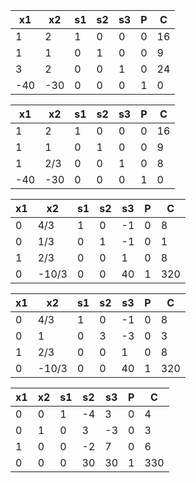 | x1 | x2 | s1 | s2 | s3 | P | C |
| -- | -- | -- | -- | -- | -- | -- |
| 1 | 2 | 1 | 0 | 0 | 0 | 16 |
| 1 | 1 | 0 | 1 | 0 | 0 | 9 |
| 3 | 2 | 0 | 0 | 1 | 0 | 24 |
| -40 | -30 | 0 | 0 | 0 | 1 | 0 |

| x1 | x2 | s1 | s2 | s3 | P | C |
| -- | -- | -- | -- | -- | -- | -- |
| 1 | 2 | 1 | 0 | 0 | 0 | 16 |
| 1 | 1 | 0 | 1 | 0 | 0 | 9 |
| 1 | 2/3 | 0 | 0 | 1 | 0 | 8 |
| -40 | -30 | 0 | 0 | 0 | 1 | 0 |

| x1 | x2 | s1 | s2 | s3 | P | C |
| -- | -- | -- | -- | -- | -- | -- |
| 0 | 4/3 | 1 | 0 | -1 | 0 | 8 |
| 0 | 1/3 | 0 | 1 | -1 | 0 | 1 |
| 1 | 2/3 | 0 | 0 | 1 | 0 | 8 |
| 0 | -10/3 | 0 | 0 | 40 | 1 | 320 |

| x1 | x2 | s1 | s2 | s3 | P | C |
| -- | -- | -- | -- | -- | -- | -- |
| 0 | 4/3 | 1 | 0 | -1 | 0 | 8 |
| 0 | 1 | 0 | 3 | -3 | 0 | 3 |
| 1 | 2/3 | 0 | 0 | 1 | 0 | 8 |
| 0 | -10/3 | 0 | 0 | 40 | 1 | 320 |

| x1 | x2 | s1 | s2 | s3 | P | C |
| -- | -- | -- | -- | -- | -- | -- |
| 0 | 0 | 1 | -4 | 3 | 0 | 4 |
| 0 | 1 | 0 | 3 | -3 | 0 | 3 |
| 1 | 0 | 0 | -2 | 7 | 0 | 6 |
| 0 | 0 | 0 | 30 | 30 | 1 | 330 |
